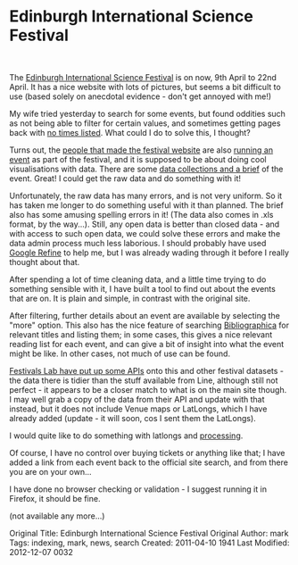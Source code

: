 # Edinburgh International Science Festival
<br>

The [Edinburgh International Science Festival](http://sciencefestival.co.uk) is on now, 9th April to 22nd April. It has a nice website with lots of pictures, but seems a bit difficult to use (based solely on anecdotal evidence - don't get annoyed with me!)

My wife tried yesterday to search for some events, but found oddities such as not being able to filter for certain values, and sometimes getting pages back with [no times listed](http://www.sciencefestival.co.uk/whats-on/categories/talk/cystic-fibrosis-better-understanding-better-lives). What could I do to solve this, I thought?

Turns out, the [people that made the festival website](http://www.line.uk.com) are also [running an event](http://www.sciencefestival.co.uk/news/cutting-edge/calling-all-digital-creatives) as part of the festival, and it is supposed to be about doing cool visualisations with data. There are some [data collections and a brief](http://www.line.uk.com/underthehood/) of the event. Great! I could get the raw data and do something with it!

Unfortunately, the raw data has many errors, and is not very uniform. So it has taken me longer to do something useful with it than planned. The brief also has some amusing spelling errors in it! (The data also comes in .xls format, by the way...). Still, any open data is better than closed data - and with access to such open data, we could solve these errors and make the data admin process much less laborious. I should probably have used [Google Refine](http://code.google.com/p/google-refine/) to help me, but I was already wading through it before I really thought about that.

After spending a lot of time cleaning data, and a little time trying to do something sensible with it, I have built a tool to find out about the events that are on. It is plain and simple, in contrast with the original site.

After filtering, further details about an event are available by selecting the "more" option. This also has the nice feature of searching [Bibliographica](http://bnb.bibliographica.org) for relevant titles and listing them; in some cases, this gives a nice relevant reading list for each event, and can give a bit of insight into what the event might be like. In other cases, not much of use can be found.

[Festivals Lab have put up some APIs](http://projects.festivalslab.com/eisf/) onto this and other festival datasets - the data there is tidier than the stuff available from Line, although still not perfect - it appears to be a closer match to what is on the main site though. I may well grab a copy of the data from their API and update with that instead, but it does not include Venue maps or LatLongs, which I have already added (update - it will soon, cos I sent them the LatLongs).

I would quite like to do something with latlongs and [processing](http://processing.org/).

Of course, I have no control over buying tickets or anything like that; I have added a link from each event back to the official site search, and from there you are on your own...

I have done no browser checking or validation - I suggest running it in Firefox, it should be fine.

(not available any more...)



Original Title: Edinburgh International Science Festival
Original Author: mark
Tags: indexing, mark, news, search
Created: 2011-04-10 1941
Last Modified: 2012-12-07 0032
